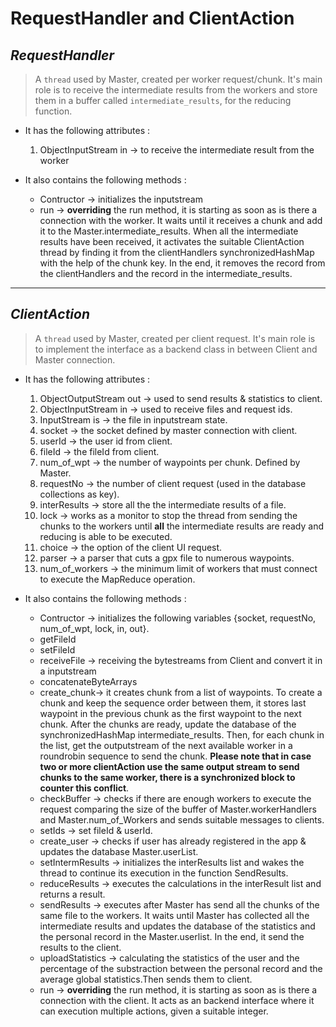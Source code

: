 # RequestHandler and ClientAction

## *RequestHandler*
> A `thread` used by Master, created per worker request/chunk. It's main role is to receive the intermediate results from
the workers and store them in a buffer called `intermediate_results`, for the reducing function.

- It has the following attributes :
    1. ObjectInputStream in -> to receive the intermediate result from the worker

- It also contains the following methods :
    - <a>Contructor</a> -> initializes the inputstream
    - <a>run</a> -> **overriding** the run method, it is starting as soon as is there a connection with the worker. It waits until it receives a chunk and add it to the Master.intermediate_results. When all the intermediate results have been received, 
    it activates the suitable ClientAction thread by finding it from the clientHandlers synchronizedHashMap with the help of the chunk key. In the end, it removes the record from the clientHandlers and the record in the intermediate_results.
---
## *ClientAction*
> A `thread` used by Master, created per client request. It's main role is to implement the interface as a backend class in between Client and Master connection. 

- It has the following attributes :
    1. ObjectOutputStream out -> used to send results & statistics to client.
    2. ObjectInputStream in -> used to receive files and request ids.
    3. InputStream is -> the file in inputstream state.
    4. socket -> the socket defined by master connection with client.
    5. userId -> the user id from client.
    6. fileId -> the fileId from client.
    7. num_of_wpt -> the number of waypoints per chunk. Defined by Master.
    8. requestNo -> the number of client request (used in the database collections as key).
    9. interResults -> store all the the intermediate results of a file.
    10. lock -> works as a monitor to stop the thread from sending the chunks to the workers until **all** the intermediate results are ready and reducing is able to be executed.
    11. choice -> the option of the client UI request.
    12. parser -> a parser that cuts a gpx file to numerous waypoints.
    13. num_of_workers -> the minimum limit of workers that must connect to execute the MapReduce operation.

- It also contains the following methods :
    - <a>Contructor</a> -> initializes the following variables {socket, requestNo, num_of_wpt, lock, in, out}.
    - <a>getFileId</a>
    - <a>setFileId</a>
    - <a>receiveFile</a> -> receiving the bytestreams from Client and convert it in a inputstream
    - <a>concatenateByteArrays</a>
    - <a>create_chunk</a>-> it creates chunk from a list of waypoints. To create a chunk and keep the sequence order between them, it stores last waypoint in the previous chunk as the first waypoint to the next chunk. After the chunks are ready, update the database of the synchronizedHashMap intermediate_results. Then, for each chunk in the list, get the outputstream of the next available worker in a roundrobin sequence to send the chunk. **Please note that in case two or more clientAction use the same output stream to send chunks to the same worker, there is a synchronized block to counter this conflict**.
    - <a>checkBuffer</a> -> checks if there are enough workers to execute the request comparing the size of the buffer of Master.workerHandlers and Master.num_of_Workers and sends suitable messages to clients.
    - <a>setIds</a> -> set fileId & userId.
    - <a>create_user</a> -> checks if user has already registered in the app & updates the database Master.userList.
    - <a>setIntermResults</a> -> initializes the interResults list and wakes the thread to continue its execution in the function SendResults.
    - <a>reduceResults</a> -> executes the calculations in the interResult list and returns a result.
    - <a>sendResults</a> -> executes after Master has send all the chunks of the same file to the workers. It waits until Master has collected all the intermediate results and updates the database of the statistics and the personal record in the Master.userlist. In the end, it send the results to the client.
    - <a>uploadStatistics</a> -> calculating the statistics of the user and the percentage of the substraction between the personal record and the average global statistics.Then sends them to client.
    - <a>run</a> ->  **overriding** the run method, it is starting as soon as is there a connection with the client. It acts as an backend interface where it can execution multiple actions, given a suitable integer.
